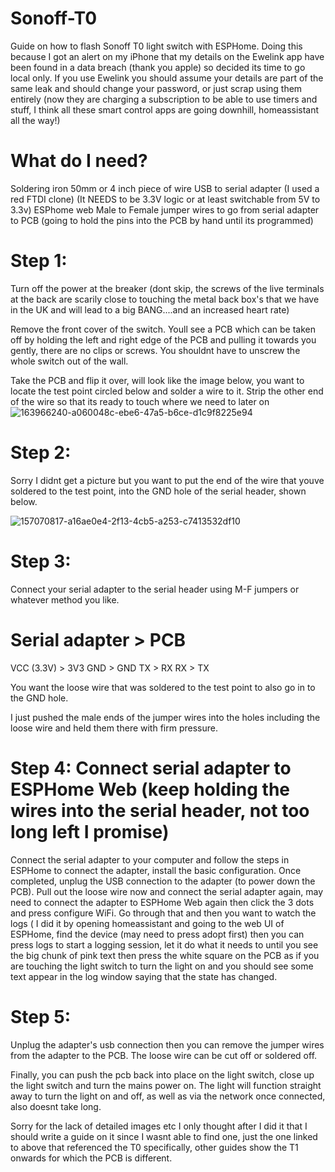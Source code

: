 # Sonoff-T0
Guide on how to flash Sonoff T0 light switch with ESPHome. Doing this because I got an alert on my iPhone that my details on the Ewelink app have been found in a data breach (thank you apple) so decided its time to go local only. If you use Ewelink you should assume your details are part of the same leak and should change your password, or just scrap using them entirely (now they are charging a subscription to be able to use timers and stuff, I think all these smart control apps are going downhill, homeassistant all the way!)

# What do I need? 

Soldering iron
50mm or 4 inch piece of wire
USB to serial adapter (I used a red FTDI clone) (It NEEDS to be 3.3V logic or at least switchable from 5V to 3.3v)
ESPhome web
Male to Female jumper wires to go from serial adapter to PCB (going to hold the pins into the PCB by hand until its programmed)



# Step 1: 
Turn off the power at the breaker (dont skip, the screws of the live terminals at the back are scarily close to touching the metal back box's that we have in the UK and will lead to a big BANG....and an increased heart rate) 

Remove the front cover of the switch. Youll see a PCB which can be taken off by holding the left and right edge of the PCB and pulling it towards you gently, there are no clips or screws. You shouldnt have to unscrew the whole switch out of the wall.

Take the PCB and flip it over, will look like the image below, you want to locate the test point circled below and solder a wire to it. Strip the other end of the wire so that its ready to touch where we need to later on
![163966240-a060048c-ebe6-47a5-b6ce-d1c9f8225e94](https://github.com/nagup/Sonoff-T0/assets/39876186/0e8f10c2-8be5-4414-97fe-3e5b5304357d)


# Step 2: 
Sorry I didnt get a picture but you want to put the end of the wire that youve soldered to the test point, into the GND hole of the serial header, shown below. 

![157070817-a16ae0e4-2f13-4cb5-a253-c7413532df10](https://github.com/nagup/Sonoff-T0/assets/39876186/cf689853-20cf-40e7-87e2-4d05019af1e8)

# Step 3: 

Connect your serial adapter to the serial header using M-F jumpers or whatever method you like.

# Serial adapter  >   PCB

VCC (3.3V)        >   3V3
GND               >   GND
TX                >   RX
RX                >   TX

You want the loose wire that was soldered to the test point to also go in to the GND hole. 

I just pushed the male ends of the jumper wires into the holes including the loose wire and held them there with firm pressure.

# Step 4: Connect serial adapter to ESPHome Web (keep holding the wires into the serial header, not too long left I promise)

Connect the serial adapter to your computer and follow the steps in ESPHome to connect the adapter, install the basic configuration. Once completed, unplug the USB connection to the adapter (to power down the PCB). Pull out the loose wire now and connect the serial adapter again, may need to connect the adapter to ESPHome Web again then click the 3 dots and press configure WiFi. Go through that and then you want to watch the logs ( I did it by opening homeassistant and going to the web UI of ESPHome, find the device (may need to press adopt first) then you can press logs to start a logging session, let it do what it needs to until you see the big chunk of pink text then press the white square on the PCB as if you are touching the light switch to turn the light on and you should see some text appear in the log window saying that the state has changed. 

# Step 5: 

Unplug the adapter's usb connection then you can remove the jumper wires from the adapter to the PCB. The loose wire can be cut off or soldered off. 

Finally, you can push the pcb back into place on the light switch, close up the light switch and turn the mains power on. The light will function straight away to turn the light on and off, as well as via the network once connected, also doesnt take long. 


Sorry for the lack of detailed images etc I only thought after I did it that I should write a guide on it since I wasnt able to find one, just the one linked to above that referenced the T0 specifically, other guides show the T1 onwards for which the PCB is different. 
